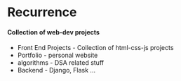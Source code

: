 # Recurrence

<h4>Collection of web-dev projects</h4>

<ul>
  <li>Front End Projects - Collection of html-css-js projects</li>
  <li>Portfolio - personal website</li>
  <li>algorithms - DSA related stuff </li>
  <li>Backend - Django, Flask ...</li>
</ul>
